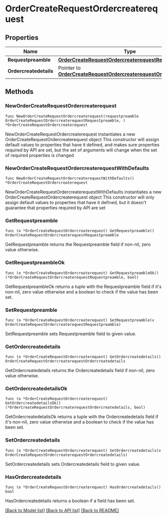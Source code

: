 # OrderCreateRequestOrdercreaterequest

## Properties

Name | Type | Description | Notes
------------ | ------------- | ------------- | -------------
**Requestpreamble** | [**OrderCreateRequestOrdercreaterequestRequestpreamble**](OrderCreateRequestOrdercreaterequestRequestpreamble.md) |  | 
**Ordercreatedetails** | Pointer to [**OrderCreateRequestOrdercreaterequestOrdercreatedetails**](OrderCreateRequestOrdercreaterequestOrdercreatedetails.md) |  | [optional] 

## Methods

### NewOrderCreateRequestOrdercreaterequest

`func NewOrderCreateRequestOrdercreaterequest(requestpreamble OrderCreateRequestOrdercreaterequestRequestpreamble, ) *OrderCreateRequestOrdercreaterequest`

NewOrderCreateRequestOrdercreaterequest instantiates a new OrderCreateRequestOrdercreaterequest object
This constructor will assign default values to properties that have it defined,
and makes sure properties required by API are set, but the set of arguments
will change when the set of required properties is changed

### NewOrderCreateRequestOrdercreaterequestWithDefaults

`func NewOrderCreateRequestOrdercreaterequestWithDefaults() *OrderCreateRequestOrdercreaterequest`

NewOrderCreateRequestOrdercreaterequestWithDefaults instantiates a new OrderCreateRequestOrdercreaterequest object
This constructor will only assign default values to properties that have it defined,
but it doesn't guarantee that properties required by API are set

### GetRequestpreamble

`func (o *OrderCreateRequestOrdercreaterequest) GetRequestpreamble() OrderCreateRequestOrdercreaterequestRequestpreamble`

GetRequestpreamble returns the Requestpreamble field if non-nil, zero value otherwise.

### GetRequestpreambleOk

`func (o *OrderCreateRequestOrdercreaterequest) GetRequestpreambleOk() (*OrderCreateRequestOrdercreaterequestRequestpreamble, bool)`

GetRequestpreambleOk returns a tuple with the Requestpreamble field if it's non-nil, zero value otherwise
and a boolean to check if the value has been set.

### SetRequestpreamble

`func (o *OrderCreateRequestOrdercreaterequest) SetRequestpreamble(v OrderCreateRequestOrdercreaterequestRequestpreamble)`

SetRequestpreamble sets Requestpreamble field to given value.


### GetOrdercreatedetails

`func (o *OrderCreateRequestOrdercreaterequest) GetOrdercreatedetails() OrderCreateRequestOrdercreaterequestOrdercreatedetails`

GetOrdercreatedetails returns the Ordercreatedetails field if non-nil, zero value otherwise.

### GetOrdercreatedetailsOk

`func (o *OrderCreateRequestOrdercreaterequest) GetOrdercreatedetailsOk() (*OrderCreateRequestOrdercreaterequestOrdercreatedetails, bool)`

GetOrdercreatedetailsOk returns a tuple with the Ordercreatedetails field if it's non-nil, zero value otherwise
and a boolean to check if the value has been set.

### SetOrdercreatedetails

`func (o *OrderCreateRequestOrdercreaterequest) SetOrdercreatedetails(v OrderCreateRequestOrdercreaterequestOrdercreatedetails)`

SetOrdercreatedetails sets Ordercreatedetails field to given value.

### HasOrdercreatedetails

`func (o *OrderCreateRequestOrdercreaterequest) HasOrdercreatedetails() bool`

HasOrdercreatedetails returns a boolean if a field has been set.


[[Back to Model list]](../README.md#documentation-for-models) [[Back to API list]](../README.md#documentation-for-api-endpoints) [[Back to README]](../README.md)


